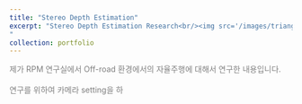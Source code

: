 ```yaml
---
title: "Stereo Depth Estimation"
excerpt: "Stereo Depth Estimation Research<br/><img src='/images/triangulizaiton.png' width='500' height='300'>
"
collection: portfolio
---
```


<span style = "font-size:14px; color: gray;"> 제가 RPM 연구실에서 Off-road 환경에서의 자율주행에 대해서 연구한 내용입니다.
<br><br>
연구를 위하여 카메라 setting을 하
</span>
 